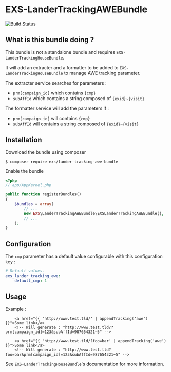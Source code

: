 # EXS-LanderTrackingAWEBundle

[![Build Status](https://travis-ci.org/ExSituMarketing/EXS-LanderTrackingAWEBundle.svg)](https://travis-ci.org/ExSituMarketing/EXS-LanderTrackingAWEBundle)

## What is this bundle doing ?

This bundle is not a standalone bundle and requires `EXS-LanderTrackingHouseBundle`.

It will add an extracter and a formatter to be added to `EXS-LanderTrackingHouseBundle` to manage AWE tracking parameter.

The extracter service searches for parameters :
- `prm[campaign_id]` which contains `{cmp}`
- `subAffId` which contains a string composed of `{exid}~{visit}`

The formatter service will add the parameters if  :
- `prm[campaign_id]` will contains `{cmp}`
- `subAffId` will contains a string composed of `{exid}~{visit}`

## Installation

Download the bundle using composer

```
$ composer require exs/lander-tracking-awe-bundle
```

Enable the bundle

```php
<?php
// app/AppKernel.php

public function registerBundles()
{
    $bundles = array(
        // ...
        new EXS\LanderTrackingAWEBundle\EXSLanderTrackingAWEBundle(),
        // ...
    );
}
```

## Configuration

The `cmp` parameter has a default value configurable with this configuration key : 

```yml
# Default values.
exs_lander_tracking_awe:
    default_cmp: 1
```

## Usage

Example :
```twig
    <a href="{{ 'http://www.test.tld/' | appendTracking('awe') }}">Some link</a>
    <!-- Will generate : "http://www.test.tld/?prm[campaign_id]=123&subAffId=987654321~5" -->
    
    <a href="{{ 'http://www.test.tld/?foo=bar' | appendTracking('awe') }}">Some link</a>
    <!-- Will generate : "http://www.test.tld?foo=bar&prm[campaign_id]=123&subAffId=987654321~5" -->
```

See `EXS-LanderTrackingHouseBundle`'s documentation for more information.
